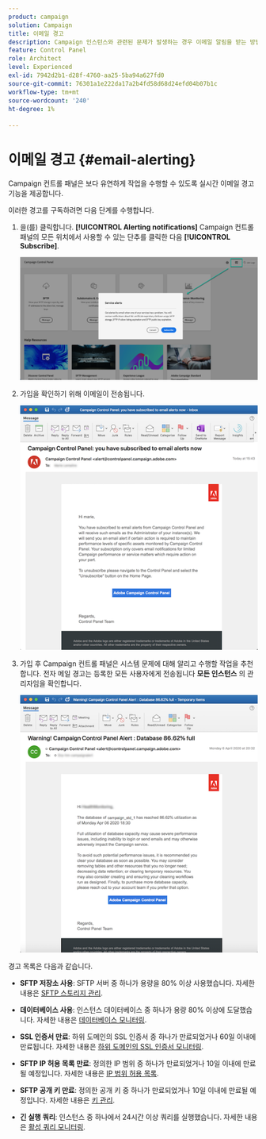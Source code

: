 ```yaml
---
product: campaign
solution: Campaign
title: 이메일 경고
description: Campaign 인스턴스와 관련된 문제가 발생하는 경우 이메일 알림을 받는 방법을 알아봅니다
feature: Control Panel
role: Architect
level: Experienced
exl-id: 7942d2b1-d28f-4760-aa25-5ba94a627fd0
source-git-commit: 76301a1e222da17a2b4fd58d68d24efd04b07b1c
workflow-type: tm+mt
source-wordcount: '240'
ht-degree: 1%

---
```


# 이메일 경고 {#email-alerting}

Campaign 컨트롤 패널은 보다 유연하게 작업을 수행할 수 있도록 실시간 이메일 경고 기능을 제공합니다.

이러한 경고를 구독하려면 다음 단계를 수행합니다.

1. 을(를) 클릭합니다. **[!UICONTROL Alerting notifications]** Campaign 컨트롤 패널의 모든 위치에서 사용할 수 있는 단추를 클릭한 다음 **[!UICONTROL Subscribe]**.

   ![](assets/subscribing.png)

1. 가입을 확인하기 위해 이메일이 전송됩니다.

   ![](assets/email_subscription.png)

1. 가입 후 Campaign 컨트롤 패널은 시스템 문제에 대해 알리고 수행할 작업을 추천합니다. 전자 메일 경고는 등록한 모든 사용자에게 전송됩니다 **모든 인스턴스** 의 관리자임을 확인합니다.

   ![](assets/alert_sample.png)

경고 목록은 다음과 같습니다.

* **SFTP 저장소 사용**: SFTP 서버 중 하나가 용량을 80% 이상 사용했습니다. 자세한 내용은 [SFTP 스토리지 관리](../../sftp/using/sftp-storage-management.md).

* **데이터베이스 사용**: 인스턴스 데이터베이스 중 하나가 용량 80% 이상에 도달했습니다. 자세한 내용은 [데이터베이스 모니터링](../../performance-monitoring/using/database-monitoring.md).

* **SSL 인증서 만료**: 하위 도메인의 SSL 인증서 중 하나가 만료되었거나 60일 이내에 만료됩니다. 자세한 내용은 [하위 도메인의 SSL 인증서 모니터링](../../subdomains-certificates/using/monitoring-ssl-certificates.md).

* **SFTP IP 허용 목록 만료**: 정의한 IP 범위 중 하나가 만료되었거나 10일 이내에 만료될 예정입니다. 자세한 내용은 [IP 범위 허용 목록](../../sftp/using/ip-range-allow-listing.md).

* **SFTP 공개 키 만료**: 정의한 공개 키 중 하나가 만료되었거나 10일 이내에 만료될 예정입니다. 자세한 내용은 [키 관리](../../sftp/using/key-management.md).

* **긴 실행 쿼리**: 인스턴스 중 하나에서 24시간 이상 쿼리를 실행했습니다. 자세한 내용은 [활성 쿼리 모니터링](database-active-queries.md).